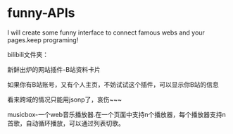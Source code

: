 funny-APIs
==========

I will create some funny interface to connect famous webs and your pages.keep programing!

bilibili文件夹：

新鲜出炉的网站插件-B站资料卡片

如果你有B站账号，又有个人主页，不妨试试这个插件，可以显示你B站的信息

看来跨域的情况只能用jsonp了，哀伤~~~

musicbox-一个web音乐播放器.在一个页面中支持n个播放器，每个播放器支持n首歌，自动循环播放，可以通过列表切歌。
